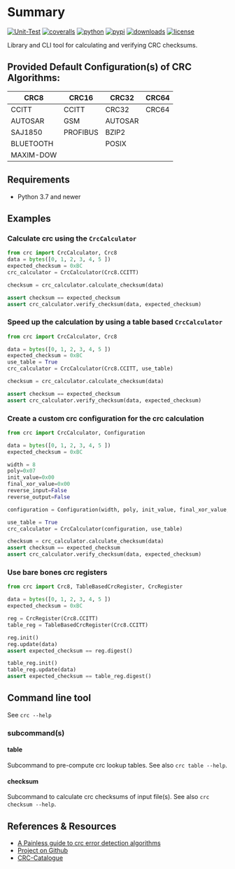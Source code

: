 # Summary

[![Unit-Test](https://github.com/Nicoretti/crc/actions/workflows/unit.yaml/badge.svg)](https://github.com/Nicoretti/crc/actions/workflows/unit.yaml)
[![coveralls](https://coveralls.io/repos/github/Nicoretti/crc/badge.svg?branch=master)](https://coveralls.io/github/Nicoretti/crc)
[![python](https://img.shields.io/pypi/pyversions/crc)](https://pypi.org/project/crc/)
[![pypi](https://img.shields.io/pypi/v/crc)](https://pypi.org/project/crc/)
[![downloads](https://img.shields.io/pypi/dm/crc)](https://pypi.org/project/crc/)
[![license](https://img.shields.io/pypi/l/crc)](https://opensource.org/licenses/BSD-2-Clause)

Library and CLI tool for calculating and verifying CRC checksums.

## Provided Default Configuration(s) of CRC Algorithms:

| CRC8 | CRC16 | CRC32 | CRC64 |
|------|-------|-------|-------|
| CCITT | CCITT | CRC32 | CRC64 |
| AUTOSAR | GSM | AUTOSAR | |
| SAJ1850 | PROFIBUS | BZIP2 | |
| BLUETOOTH | | POSIX | |
| MAXIM-DOW | | | | |

## Requirements
* Python 3.7 and newer

## Examples

### Calculate crc using the `CrcCalculator`
```python
from crc import CrcCalculator, Crc8
data = bytes([0, 1, 2, 3, 4, 5 ])
expected_checksum = 0xBC
crc_calculator = CrcCalculator(Crc8.CCITT)

checksum = crc_calculator.calculate_checksum(data)

assert checksum == expected_checksum
assert crc_calculator.verify_checksum(data, expected_checksum)
```

### Speed up the calculation by using a table based `CrcCalculator`
```python
from crc import CrcCalculator, Crc8

data = bytes([0, 1, 2, 3, 4, 5 ])
expected_checksum = 0xBC
use_table = True
crc_calculator = CrcCalculator(Crc8.CCITT, use_table)

checksum = crc_calculator.calculate_checksum(data)

assert checksum == expected_checksum
assert crc_calculator.verify_checksum(data, expected_checksum)
```

### Create a custom crc configuration for the crc calculation 
```python
from crc import CrcCalculator, Configuration

data = bytes([0, 1, 2, 3, 4, 5 ])
expected_checksum = 0xBC

width = 8
poly=0x07
init_value=0x00
final_xor_value=0x00
reverse_input=False
reverse_output=False

configuration = Configuration(width, poly, init_value, final_xor_value, reverse_input, reverse_output)

use_table = True
crc_calculator = CrcCalculator(configuration, use_table)

checksum = crc_calculator.calculate_checksum(data)
assert checksum == expected_checksum
assert crc_calculator.verify_checksum(data, expected_checksum)
```

### Use bare bones crc registers
```python
from crc import Crc8, TableBasedCrcRegister, CrcRegister

data = bytes([0, 1, 2, 3, 4, 5 ])
expected_checksum = 0xBC

reg = CrcRegister(Crc8.CCITT)
table_reg = TableBasedCrcRegister(Crc8.CCITT)

reg.init()
reg.update(data)
assert expected_checksum == reg.digest()

table_reg.init()
table_reg.update(data)
assert expected_checksum == table_reg.digest()
```

## Command line tool
See `crc --help`

### subcommand(s)
#### table
Subcommand to pre-compute crc lookup tables. See also `crc table --help`.
#### checksum
Subcommand to calculate crc checksums of input file(s). See also `crc checksum --help`.

References & Resources
-----------------------
* [A Painless guide to crc error detection algorithms](http://www.zlib.net/crc_v3.txt)
* [Project on Github](https://github.com/Nicoretti/crc)
* [CRC-Catalogue](http://reveng.sourceforge.net/crc-catalogue/all.htm)

